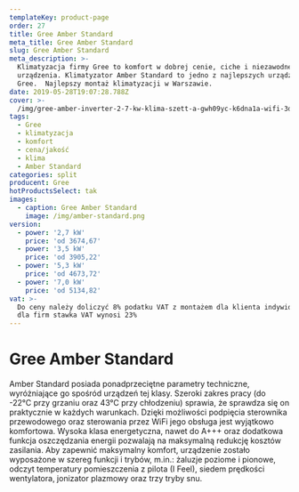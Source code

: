 ```yaml
---
templateKey: product-page
order: 27
title: Gree Amber Standard
meta_title: Gree Amber Standard
slug: Gree Amber Standard
meta_description: >-
  Klimatyzacja firmy Gree to komfort w dobrej cenie, ciche i niezawodne
  urządzenia. Klimatyzator Amber Standard to jedno z najlepszych urządzeń firmy
  Gree.  Najlepszy montaż klimatyzacji w Warszawie. 
date: 2019-05-28T19:07:28.788Z
cover: >-
  /img/gree-amber-inverter-2-7-kw-klima-szett-a-gwh09yc-k6dna1a-wifi-3d-legaram-a32.jpg
tags:
  - Gree
  - klimatyzacja
  - komfort
  - cena/jakość
  - klima
  - Amber Standard
categories: split
producent: Gree
hotProductsSelect: tak
images:
  - caption: Gree Amber Standard
    image: /img/amber-standard.png
version:
  - power: '2,7 kW'
    price: 'od 3674,67'
  - power: '3,5 kW'
    price: 'od 3905,22'
  - power: '5,3 kW'
    price: 'od 4673,72'
  - power: '7,0 kW'
    price: 'od 5134,82'
vat: >-
  Do ceny należy doliczyć 8% podatku VAT z montażem dla klienta indywidualnego,
  dla firm stawka VAT wynosi 23%
---
```

# Gree Amber Standard

Amber Standard posiada ponadprzeciętne parametry techniczne, wyróżniające go spośród urządzeń tej klasy. Szeroki zakres pracy (do -22°C przy grzaniu oraz 43°C przy chłodzeniu) sprawia, że sprawdza się on praktycznie w każdych warunkach. Dzięki możliwości podpięcia sterownika przewodowego oraz sterowania przez WiFi jego obsługa jest wyjątkowo komfortowa. Wysoka klasa energetyczna, nawet do A+++ oraz dodatkowa funkcja oszczędzania energii pozwalają na maksymalną redukcję kosztów zasilania. Aby zapewnić maksymalny komfort, urządzenie zostało wyposażone w szereg funkcji i trybów, m.in.: żaluzje poziome i pionowe, odczyt temperatury pomieszczenia z pilota (I Feel), siedem prędkości wentylatora, jonizator plazmowy oraz trzy tryby snu.
